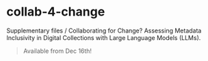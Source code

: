 # collab-4-change
Supplementary files / Collaborating for Change? Assessing Metadata Inclusivity in Digital Collections with Large Language Models (LLMs).

> Available from Dec 16th!
